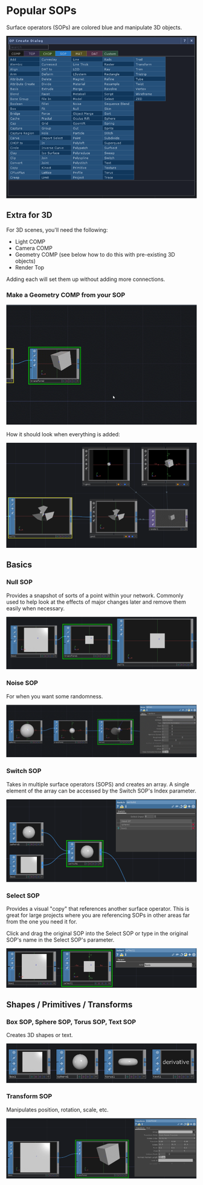 # Popular SOPs

Surface operators (SOPs) are colored blue and manipulate 3D objects.

![](<../.gitbook/assets/image (181).png>)

## Extra for 3D

For 3D scenes, you'll need the following:

* Light COMP
* Camera COMP
* Geometry COMP (see below how to do this with pre-existing 3D objects)
* Render Top

Adding each will set them up without adding more connections.

### Make a Geometry COMP from your SOP

![](../.gitbook/assets/tdgeocomp.gif)

How it should look when everything is added:

![](<../.gitbook/assets/image (187).png>)

## Basics

### Null SOP

Provides a snapshot of sorts of a point within your network. Commonly used to help look at the effects of major changes later and remove them easily when necessary.

![](<../.gitbook/assets/image (182).png>)

### Noise SOP

For when you want some randomness.

![](../.gitbook/assets/tdnoisesop.gif)

### Switch SOP

Takes in multiple surface operators (SOPS) and creates an array. A single element of the array can be accessed by the Switch SOP's Index parameter. 

![](<../.gitbook/assets/image (184).png>)

### Select SOP

Provides a visual "copy" that references another surface operator. This is great for large projects where you are referencing SOPs in other areas far from the one you need it for.

Click and drag the original SOP into the Select SOP or type in the original SOP's name in the Select SOP's parameter.

![](<../.gitbook/assets/image (196).png>)

## Shapes / Primitives / Transforms

### Box SOP, Sphere SOP, Torus SOP, Text SOP

Creates 3D shapes or text.

![](<../.gitbook/assets/image (185).png>)

### Transform SOP

Manipulates position, rotation, scale, etc.

![](<../.gitbook/assets/image (186).png>)
